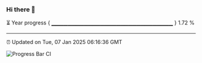 ### Hi there 👋

⏳ Year progress { ▁▁▁▁▁▁▁▁▁▁▁▁▁▁▁▁▁▁▁▁▁▁▁▁▁▁▁▁▁▁ } 1.72 %

---

⏰ Updated on Tue, 07 Jan 2025 06:16:36 GMT

![Progress Bar CI](https://github.com/code-lakshay/GitHub-Actions-Demo/workflows/Progress%20Bar%20CI/badge.svg)
